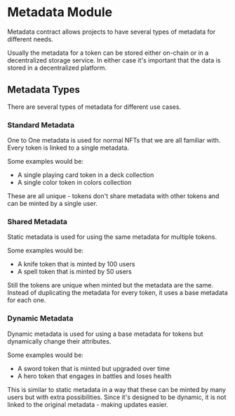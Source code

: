 # Metadata Module

Metadata contract allows projects to have several types of metadata for different needs.

Usually the metadata for a token can be stored either on-chain or in a decentralized storage service. In either case it's important that the data is stored in a decentralized platform.

## Metadata Types

There are several types of metadata for different use cases.

### Standard Metadata

One to One metadata is used for normal NFTs that we are all familiar with. Every token is linked to a single metadata.

Some examples would be:

- A single playing card token in a deck collection
- A single color token in colors collection

These are all unique - tokens don't share metadata with other tokens and can be minted by a single user.

### Shared Metadata

Static metadata is used for using the same metadata for multiple tokens.

Some examples would be:

- A knife token that is minted by 100 users
- A spell token that is minted by 50 users

Still the tokens are unique when minted but the metadata are the same. Instead of duplicating the metadata for every token, it uses a base metadata for each one.

### Dynamic Metadata

Dynamic metadata is used for using a base metadata for tokens but dynamically change their attributes.

Some examples would be:

- A sword token that is minted but upgraded over time
- A hero token that engages in battles and loses health

This is similar to static metadata in a way that these can be minted by many users but with extra possibilities. Since it's designed to be dynamic, it is not linked to the original metadata - making updates easier.
